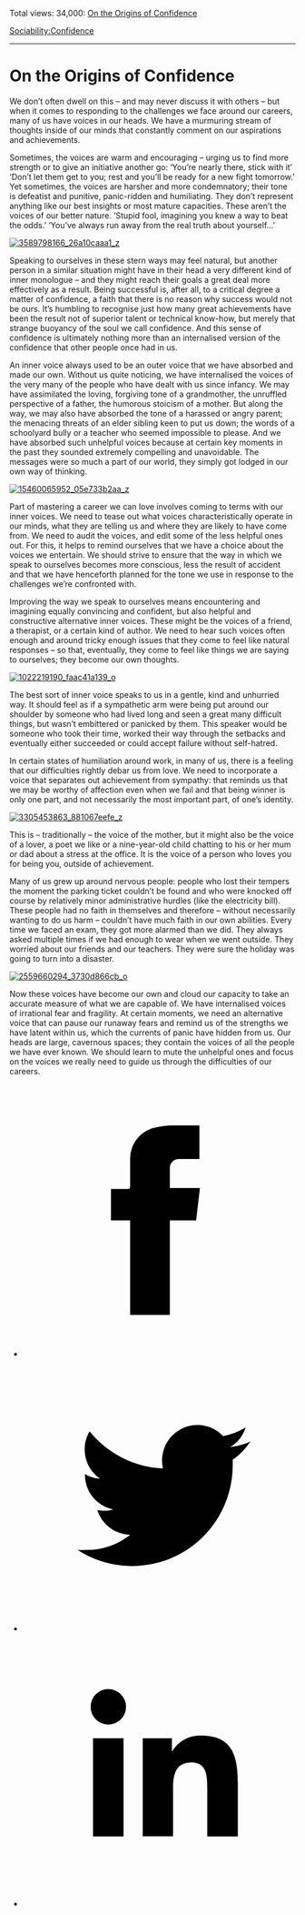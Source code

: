 Total views: 34,000: [On the Origins of Confidence](https://www.theschooloflife.com/thebookoflife/on-the-origins-of-confidence/)

[Sociability:](https://www.theschooloflife.com/thebookoflife/category/sociability/)[Confidence](https://www.theschooloflife.com/thebookoflife/category/sociability/confidence/)

* * *

# On the Origins of Confidence
<style>
						.alignnone {
  display: block;
  margin-left: auto;
  margin-right: auto;
  align: center:
}

.addtoany_share_save_container {
display:none;
}

.wp-block-image {
		display: block;
  margin-left: auto;
  margin-right: auto;
  width: 50%;
}

.aligncenter {
display: block;
  margin-left: auto;
  margin-right: auto;
  align: center:
}

@media only screen and (max-width: 500px) {
  .wp-block-image {
		display: block;
  margin-left: auto;
  margin-right: auto;
  width: 100%;
} }

h1 {max-width: 600px !important;
}
.s18-single-post .content-area .site-main article .post-cat-header-display + .old-wrapper p {
    font-size: 1.200em
}
						</style>

We don’t often dwell on this – and may never discuss it with others – but when it comes to responding to the challenges we face around our careers, many of us have voices in our heads. We have a murmuring stream of thoughts inside of our minds that constantly comment on our aspirations and achievements.

Sometimes, the voices are warm and encouraging – urging us to find more strength or to give an initiative another go: ‘You’re nearly there, stick with it’ ‘Don’t let them get to you; rest and you’ll be ready for a new fight tomorrow.’ Yet sometimes, the voices are harsher and more condemnatory; their tone is defeatist and punitive, panic-ridden and humiliating. They don’t represent anything like our best insights or most mature capacities. These aren’t the voices of our better nature. ‘Stupid fool, imagining you knew a way to beat the odds.’ ‘You’ve always run away from the real truth about yourself…’

[![3589798166_26a10caaa1_z](https://www.theschooloflife.com/thebookoflife/wp-content/uploads/2016/05/3589798166_26a10caaa1_z1.jpg)](http://www.thebookoflife.org/wp-content/uploads/2016/05/3589798166_26a10caaa1_z1.jpg)

Speaking to ourselves in these stern ways may feel natural, but another person in a similar situation might have in their head a very different kind of inner monologue – and they might reach their goals a great deal more effectively as a result. Being successful is, after all, to a critical degree a matter of confidence, a faith that there is no reason why success would not be ours. It’s humbling to recognise just how many great achievements have been the result not of superior talent or technical know-how, but merely that strange buoyancy of the soul we call confidence. And this sense of confidence is ultimately nothing more than an internalised version of the confidence that other people once had in us.

An inner voice always used to be an outer voice that we have absorbed and made our own. Without us quite noticing, we have internalised the voices of the very many of the people who have dealt with us since infancy. We may have assimilated the loving, forgiving tone of a grandmother, the unruffled perspective of a father, the humorous stoicism of a mother. But along the way, we may also have absorbed the tone of a harassed or angry parent; the menacing threats of an elder sibling keen to put us down; the words of a schoolyard bully or a teacher who seemed impossible to please. And we have absorbed such unhelpful voices because at certain key moments in the past they sounded extremely compelling and unavoidable. The messages were so much a part of our world, they simply got lodged in our own way of thinking.

[![15460065952_05e733b2aa_z](https://www.theschooloflife.com/thebookoflife/wp-content/uploads/2016/05/15460065952_05e733b2aa_z.jpg)](http://www.thebookoflife.org/wp-content/uploads/2016/05/15460065952_05e733b2aa_z.jpg)

Part of mastering a career we can love involves coming to terms with our inner voices. We need to tease out what voices characteristically operate in our minds, what they are telling us and where they are likely to have come from. We need to audit the voices, and edit some of the less helpful ones out. For this, it helps to remind ourselves that we have a choice about the voices we entertain. We should strive to ensure that the way in which we speak to ourselves becomes more conscious, less the result of accident and that we have henceforth planned for the tone we use in response to the challenges we’re confronted with.

Improving the way we speak to ourselves means encountering and imagining equally convincing and confident, but also helpful and constructive alternative inner voices. These might be the voices of a friend, a therapist, or a certain kind of author. We need to hear such voices often enough and around tricky enough issues that they come to feel like natural responses – so that, eventually, they come to feel like things we are saying to ourselves; they become our own thoughts.

[![1022219190_faac41a139_o](https://www.theschooloflife.com/thebookoflife/wp-content/uploads/2016/05/1022219190_faac41a139_o.jpg)](http://www.thebookoflife.org/wp-content/uploads/2016/05/1022219190_faac41a139_o.jpg)

The best sort of inner voice speaks to us in a gentle, kind and unhurried way. It should feel as if a sympathetic arm were being put around our shoulder by someone who had lived long and seen a great many difficult things, but wasn’t embittered or panicked by them. This speaker would be someone who took their time, worked their way through the setbacks and eventually either succeeded or could accept failure without self-hatred.

In certain states of humiliation around work, in many of us, there is a feeling that our difficulties rightly debar us from love. We need to incorporate a voice that separates out achievement from sympathy: that reminds us that we may be worthy of affection even when we fail and that being winner is only one part, and not necessarily the most important part, of one’s identity.

[![3305453863_881067eefe_z](https://www.theschooloflife.com/thebookoflife/wp-content/uploads/2016/05/3305453863_881067eefe_z.jpg)](http://www.thebookoflife.org/wp-content/uploads/2016/05/3305453863_881067eefe_z.jpg)

This is – traditionally – the voice of the mother, but it might also be the voice of a lover, a poet we like or a nine-year-old child chatting to his or her mum or dad about a stress at the office. It is the voice of a person who loves you for being you, outside of achievement.

Many of us grew up around nervous people: people who lost their tempers the moment the parking ticket couldn’t be found and who were knocked off course by relatively minor administrative hurdles (like the electricity bill). These people had no faith in themselves and therefore – without necessarily wanting to do us harm – couldn’t have much faith in our own abilities. Every time we faced an exam, they got more alarmed than we did. They always asked multiple times if we had enough to wear when we went outside. They worried about our friends and our teachers. They were sure the holiday was going to turn into a disaster.

[![2559660294_3730d866cb_o](https://www.theschooloflife.com/thebookoflife/wp-content/uploads/2016/05/2559660294_3730d866cb_o.jpg)](http://www.thebookoflife.org/wp-content/uploads/2016/05/2559660294_3730d866cb_o.jpg)

Now these voices have become our own and cloud our capacity to take an accurate measure of what we are capable of. We have internalised voices of irrational fear and fragility. At certain moments, we need an alternative voice that can pause our runaway fears and remind us of the strengths we have latent within us, which the currents of panic have hidden from us. Our heads are large, cavernous spaces; they contain the voices of all the people we have ever known. We should learn to mute the unhelpful ones and focus on the voices we really need to guide us through the difficulties of our careers.

<style>
    .iframe-class { display: block !important; }
</style>

- [<svg xmlns="http://www.w3.org/2000/svg" viewbox="0 0 26 26"><title>Facebook</title>
                    <g>
                        <path d="M8.38,10H9.92c.2,0,.29,0,.29-.28,0-.82,0-1.64,0-2.46a3.05,3.05,0,0,1,2.57-3.15A7.22,7.22,0,0,1,14,3.95c.86,0,1.71,0,2.57,0h.25v3.2h-2A.85.85,0,0,0,14,8c0,.62,0,1.24,0,1.91h2.87L16.51,13H14v9H10.21V13H8.38Z"></path>
                    </g>
                </svg>](http://www.facebook.com/sharer/sharer.php?u=https://www.theschooloflife.com/thebookoflife/on-the-origins-of-confidence/)
- [<svg xmlns="http://www.w3.org/2000/svg" viewbox="0 0 26 26"><title>Twitter</title>
                    <path d="M21.69,7.9a6.75,6.75,0,0,1-1.94.53,3.39,3.39,0,0,0,1.48-1.87,6.76,6.76,0,0,1-2.14.82,3.38,3.38,0,0,0-5.75,3.08,9.59,9.59,0,0,1-7-3.53,3.38,3.38,0,0,0,1,4.51A3.36,3.36,0,0,1,5.89,11v0A3.38,3.38,0,0,0,8.6,14.37a3.39,3.39,0,0,1-1.53.06,3.38,3.38,0,0,0,3.15,2.35A6.78,6.78,0,0,1,6,18.22a6.87,6.87,0,0,1-.81,0A9.6,9.6,0,0,0,20,10.08q0-.22,0-.44A6.86,6.86,0,0,0,21.69,7.9Z"></path>
                </svg>](http://twitter.com/share?url=https://www.theschooloflife.com/thebookoflife/on-the-origins-of-confidence/&text=&via=theschooloflife)
- [<svg xmlns="http://www.w3.org/2000/svg" viewbox="0 0 26 26"><title>LinkedIn</title>
<path class="cls-2" d="M6.67,10H9.58v9.36H6.67ZM8.13,5.32A1.69,1.69,0,1,1,6.44,7,1.69,1.69,0,0,1,8.13,5.32"></path><path class="cls-2" d="M11.41,10H14.2v1.28h0A3.06,3.06,0,0,1,17,9.75c2.95,0,3.49,1.94,3.49,4.46v5.14H17.57V14.79c0-1.09,0-2.48-1.51-2.48s-1.75,1.18-1.75,2.4v4.63H11.41Z"></path></svg>](https://www.linkedin.com/shareArticle?mini=true&url=https://www.theschooloflife.com/thebookoflife/on-the-origins-of-confidence/)
